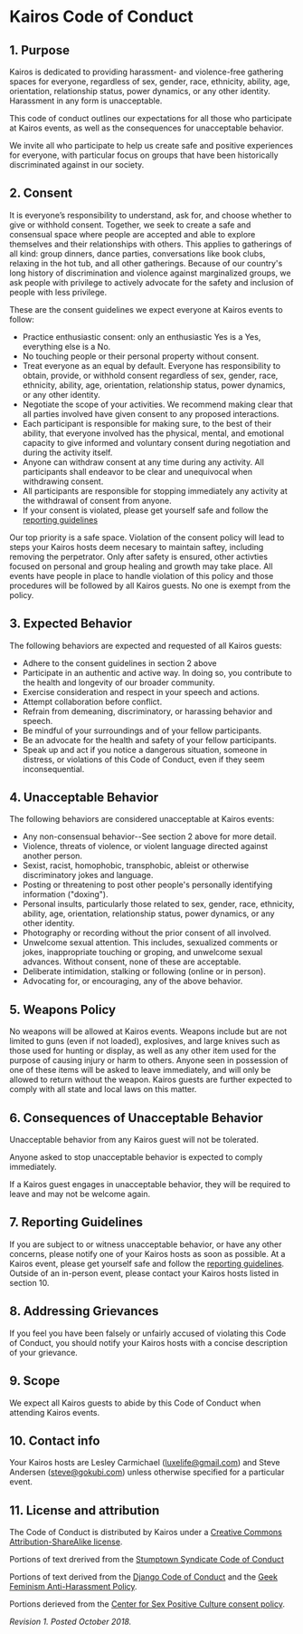 # Kairos Code of Conduct

## 1. Purpose

Kairos is dedicated to providing harassment- and violence-free gathering spaces for everyone, regardless of sex, gender, race, ethnicity, ability, age, orientation, relationship status, power dynamics, or any other identity. Harassment in any form is unacceptable.

This code of conduct outlines our expectations for all those who participate at Kairos events, as well as the consequences for unacceptable behavior.

We invite all who participate to help us create safe and positive experiences for everyone, with particular focus on groups that have been historically discriminated against in our society.

## 2. Consent

It is everyone’s responsibility to understand, ask for, and choose whether to give or withhold consent. Together, we seek to create a safe and consensual space where people are accepted and able to explore themselves and their relationships with others. This applies to gatherings of all kind: group dinners, dance parties, conversations like book clubs, relaxing in the hot tub, and all other gatherings. Because of our country's long history of discrimination and violence against marginalized groups, we ask people with privilege to actively advocate for the safety and inclusion of people with less privilege.

These are the consent guidelines we expect everyone at Kairos events to follow:

  * Practice enthusiastic consent: only an enthusiastic Yes is a Yes, everything else is a No.
  * No touching people or their personal property without consent.
  * Treat everyone as an equal by default. Everyone has responsibility to obtain, provide, or withhold consent regardless of sex, gender, race, ethnicity, ability, age, orientation, relationship status, power dynamics, or any other identity.
  * Negotiate the scope of your activities. We recommend making clear that all parties involved have given consent to any proposed interactions.
  * Each participant is responsible for making sure, to the best of their ability, that everyone involved has the physical, mental, and emotional capacity to give informed and voluntary consent during negotiation and during the activity itself.
  * Anyone can withdraw consent at any time during any activity. All participants shall endeavor to be clear and unequivocal when withdrawing consent.
  * All participants are responsible for stopping immediately any activity at the withdrawal of consent from anyone.
  * If your consent is violated, please get yourself safe and follow the [reporting guidelines](https://gokubi.github.io/policies/reporting_guidelines.html)
  
  Our top priority is a safe space. Violation of the consent policy will lead to steps your Kairos hosts deem necesary to maintain saftey, including removing the perpetrator. Only after safety is ensured, other activties focused on personal and group healing and growth may take place. All events have people in place to handle violation of this policy and those procedures will be followed by all Kairos guests. No one is exempt from the policy.

## 3. Expected Behavior

The following behaviors are expected and requested of all Kairos guests:

  * Adhere to the consent guidelines in section 2 above
  * Participate in an authentic and active way. In doing so, you contribute to the health and longevity of our broader community.
  * Exercise consideration and respect in your speech and actions.
  * Attempt collaboration before conflict.
  * Refrain from demeaning, discriminatory, or harassing behavior and speech.
  * Be mindful of your surroundings and of your fellow participants.
  * Be an advocate for the health and safety of your fellow participants.
  * Speak up and act if you notice a dangerous situation, someone in distress, or violations of this Code of Conduct, even if they seem inconsequential.

## 4. Unacceptable Behavior

The following behaviors are considered unacceptable at Kairos events:

  * Any non-consensual behavior--See section 2 above for more detail.
  * Violence, threats of violence, or violent language directed against another person.
  * Sexist, racist, homophobic, transphobic, ableist or otherwise discriminatory jokes and language.
  * Posting or threatening to post other people's personally identifying information ("doxing").
  * Personal insults, particularly those related to sex, gender, race, ethnicity, ability, age, orientation, relationship status, power dynamics, or any other identity.
  * Photography or recording without the prior consent of all involved.
  * Unwelcome sexual attention. This includes, sexualized comments or jokes, inappropriate touching or groping, and unwelcome sexual advances. Without consent, none of these are acceptable.
  * Deliberate intimidation, stalking or following (online or in person).
  * Advocating for, or encouraging, any of the above behavior.

## 5. Weapons Policy

No weapons will be allowed at Kairos events. Weapons include but are not limited to guns (even if not loaded), explosives, and large knives such as those used for hunting or display, as well as any other item used for the purpose of causing injury or harm to others. Anyone seen in possession of one of these items will be asked to leave immediately, and will only be allowed to return without the weapon. Kairos guests are further expected to comply with all state and local laws on this matter.

## 6. Consequences of Unacceptable Behavior

Unacceptable behavior from any Kairos guest will not be tolerated.

Anyone asked to stop unacceptable behavior is expected to comply immediately.

If a Kairos guest engages in unacceptable behavior, they will be required to leave and may not be welcome again.

## 7. Reporting Guidelines

If you are subject to or witness unacceptable behavior, or have any other concerns, please notify one of your Kairos hosts as soon as possible. At a Kairos event, please get yourself safe and follow the [reporting guidelines](https://gokubi.github.io/policies/reporting_guidelines.html). Outside of an in-person event, please contact your Kairos hosts listed in section 10.

## 8. Addressing Grievances

If you feel you have been falsely or unfairly accused of violating this Code of Conduct, you should notify your Kairos hosts with a concise description of your grievance.

## 9. Scope

We expect all Kairos guests to abide by this Code of Conduct when attending Kairos events.

## 10. Contact info

Your Kairos hosts are Lesley Carmichael (<luxelife@gmail.com>) and Steve Andersen (<steve@gokubi.com>) unless otherwise specified for a particular event.

## 11. License and attribution

The Code of Conduct is distributed by Kairos under a [Creative Commons Attribution-ShareAlike license](http://creativecommons.org/licenses/by-sa/3.0/). 

Portions of text drerived from the [Stumptown Syndicate Code of Conduct](https://github.com/stumpsyn/policies)

Portions of text derived from the [Django Code of Conduct](https://www.djangoproject.com/conduct/) and the [Geek Feminism Anti-Harassment Policy](http://geekfeminism.wikia.com/wiki/Conference_anti-harassment/Policy).

Portions derieved from the [Center for Sex Positive Culture consent policy](https://thefspc.org/consent-policy/).

_Revision 1. Posted October 2018._